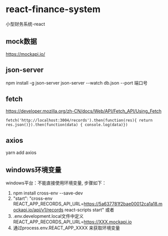 # react-finance-system

小型财务系统-react

## mock数据

https://mockapi.io/

## json-server

npm install -g json-server
json-server --watch db.json --port 端口号

## fetch 

https://developer.mozilla.org/zh-CN/docs/Web/API/Fetch_API/Using_Fetch

```
fetch('http://localhost:3004/records').then(function(res){ return res.json()}).then(function(data) { console.log(data)})
```

## axios

yarn add axios

## windows环境变量

windows平台：不能直接使用环境变量, 步骤如下：
1. npm install cross-env --save-dev
2. "start": "cross-env REACT_APP_RECORDS_API_URL=https://5a637781f2bae00012ca1a18.mockapi.io/api/v1/records react-scripts start"
或者
3. .env.development.local文件中定义REACT_APP_RECORDS_API_URL=https://XXX.mockapi.io
4. 通过process.env.REACT_APP_XXXX 来获取环境变量
